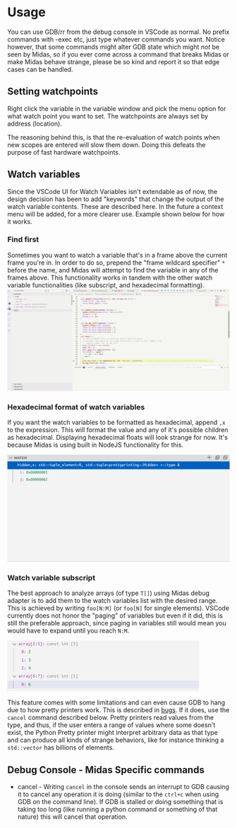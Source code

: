 # Usage

You can use GDB/rr from the debug console in VSCode as normal. No prefix commands with -exec etc, just type whatever commands you want. Notice however, that some commands might alter GDB state which might _not_ be seen by Midas, so if you ever come across a command that breaks Midas or make Midas behave strange, please be so kind and report it so that edge cases can be handled.

## Setting watchpoints

Right click the variable in the variable window and pick the menu option for what watch point you want to set. The watchpoints are always set by address (location).

The reasoning behind this, is that the re-evaluation of watch points when new scopes are entered will slow them down. Doing this defeats the purpose of fast hardware watchpoints.


## Watch variables

Since the VSCode UI for Watch Variables isn't extendable as of now, the design decision has been to add "keywords" that change the output of the watch variable contents. These are described here. In the future
a context menu will be added, for a more clearer use. Example shown below for how it works.

### Find first
Sometimes you want to watch a variable that's in a frame above the current frame you're in. In order to do so, prepend the "frame wildcard specifier" `*` before the name, and Midas will attempt to find the variable in any
of the frames above. This functionality works in tandem with the other watch variable functionalities (like subscript, and hexadecimal formatting).
![Example of frame wildcard specifier](./watch_variable_frame_wildcard_specifier.gif)

### Hexadecimal format of watch variables

If you want the watch variables to be formatted as hexadecimal, append `,x` to the expression. This will format the value and any of it's possible children as hexadecimal. Displaying hexadecimal floats will look strange for now. It's because Midas is using built in NodeJS functionality for this.

![Example of hex formatted tuple](./watch_variable_hex_format.png)

### Watch variable subscript

The best approach to analyze arrays (of type `T[]`) using Midas debug adapter is to add them to the watch variables list with the desired range. This is achieved by writing
`foo[N:M]` (or `foo[N]` for single elements). VSCode currently does not honor the "paging" of variables but even if it did, this is still the preferable approach, since paging in variables still would mean you would have to expand until you reach `N:M`.

![Example of subscript watch variable](./watch_variable_subscript.png)

This feature comes with some limitations and can even cause GDB to hang due to how pretty printers work. This is described in [bugs](./BUGS.MD). If it does, use the `cancel` command described below.
Pretty printers read values from the type, and thus, if the user enters a range of values where some doesn't exist, the Python Pretty printer might interpret arbitrary data as that type
and can produce all kinds of strange behaviors, like for instance thinking a `std::vector` has billions of elements.

## Debug Console - Midas Specific commands

- cancel - Writing `cancel` in the console sends an interrupt to GDB causing it to cancel any operation it is doing (similar to the `ctrl+c` when using GDB on the command line). If GDB is stalled or doing something that is taking too long (like running a python command or something of that nature) this will cancel that operation.
